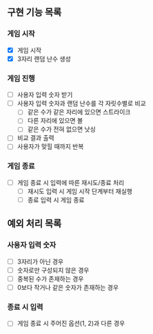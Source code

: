 ## 구현 기능 목록

### 게임 시작

- [x] 게임 시작
- [x] 3자리 랜덤 난수 생성

### 게임 진행

- [ ] 사용자 입력 숫자 받기
- [ ] 사용자 입력 숫자과 랜덤 난수를 각 자릿수별로 비교
    - [ ] 같은 수가 같은 자리에 있으면 스트라이크
    - [ ] 다른 자리에 있으면 볼
    - [ ] 같은 수가 전혀 없으면 낫싱
- [ ] 비교 결과 출력
- [ ] 사용자가 맞힐 때까지 반복

### 게임 종료

- [ ] 게임 종료 시 입력에 따른 재시도/종료 처리
    - [ ] 재시도 입력 시 게임 시작 단계부터 재실행
    - [ ] 종료 입력 시 게임 종료

## 예외 처리 목록

### 사용자 입력 숫자

- [ ] 3자리가 아닌 경우
- [ ] 숫자로만 구성되지 않은 경우
- [ ] 중복된 수가 존재하는 경우
- [ ] 0보다 작거나 같은 숫자가 존재하는 경우

### 종료 시 입력

- [ ] 게임 종료 시 주어진 옵션(1, 2)과 다른 경우